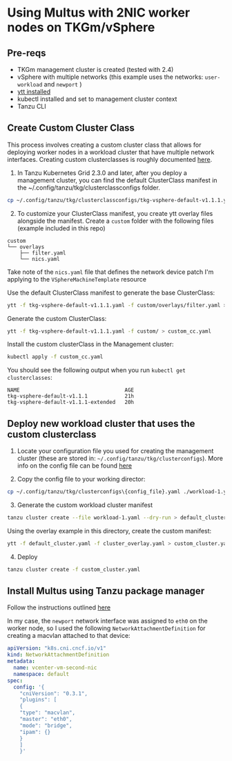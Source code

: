 # Using Multus with 2NIC worker nodes on TKGm/vSphere

## Pre-reqs
* TKGm management cluster is created (tested with 2.4)
* vSphere with multiple networks (this example uses the networks: `user-workload` and `newport` )
* [ytt installed](https://carvel.dev/ytt/docs/v0.48.0/install/)
* kubectl installed and set to management cluster context
* Tanzu CLI

## Create Custom Cluster Class
This process involves creating a custom cluster class that allows for deploying worker nodes in a workload cluster that have multiple network interfaces. Creating custom clusterclasses is roughly documented [here](https://docs.vmware.com/en/VMware-Tanzu-Kubernetes-Grid/2.4/using-tkg/workload-clusters-cclass.html).

1. In Tanzu Kubernetes Grid 2.3.0 and later, after you deploy a management cluster, you can find the default ClusterClass manifest in the ~/.config/tanzu/tkg/clusterclassconfigs folder.

```bash
cp ~/.config/tanzu/tkg/clusterclassconfigs/tkg-vsphere-default-v1.1.1.yaml .
```

2. To customize your ClusterClass manifest, you create ytt overlay files alongside the manifest. Create a `custom` folder with the following files (example included in this repo)
```
custom
└── overlays
    ├── filter.yaml
    └── nics.yaml

```
Take note of the `nics.yaml` file that defines the network device patch I'm applying to the `VSphereMachineTemplate` resource

Use the default ClusterClass manifest to generate the base ClusterClass:
```bash
ytt -f tkg-vsphere-default-v1.1.1.yaml -f custom/overlays/filter.yaml > default_cc.yaml
```

Generate the custom ClusterClass:
```bash
ytt -f tkg-vsphere-default-v1.1.1.yaml -f custom/ > custom_cc.yaml
```

Install the custom clusterClass in the Management cluster:
```bash
kubectl apply -f custom_cc.yaml
```

You should see the following output when you run `kubectl get clusterclasses`:
```
NAME                                  AGE
tkg-vsphere-default-v1.1.1            21h
tkg-vsphere-default-v1.1.1-extended   20h
```

## Deploy new workload cluster that uses the custom clusterclass

1. Locate your configuration file you used for creating the management cluster (these are stored in: `~/.config/tanzu/tkg/clusterconfigs`). More info on the config file can be found [here](https://docs.vmware.com/en/VMware-Tanzu-Kubernetes-Grid/2.4/using-tkg/workload-clusters-deploy.html#prerequisites-0)

2. Copy the config file to your working director:
```bash
cp ~/.config/tanzu/tkg/clusterconfigs\{config_file}.yaml ./workload-1.yaml
```

3. Generate the custom workload cluster manifest
```bash
tanzu cluster create --file workload-1.yaml --dry-run > default_cluster.yaml
```
Using the overlay example in this directory, create the custom manifest:
```bash
ytt -f default_cluster.yaml -f cluster_overlay.yaml > custom_cluster.yaml
```

4. Deploy
```bash
tanzu cluster create -f custom_cluster.yaml
```

## Install Multus using Tanzu package manager

Follow the instructions outlined [here](https://docs.vmware.com/en/VMware-Tanzu-Packages/2023.11.21/tanzu-packages/packages-multus-mc.html)

In my case, the `newport` network interface was assigned to `eth0` on the worker node, so I used the following `NetworkAttachmentDefinition` for creating a macvlan attached to that device:
```yaml
apiVersion: "k8s.cni.cncf.io/v1"
kind: NetworkAttachmentDefinition
metadata:
  name: vcenter-vm-second-nic
  namespace: default
spec:
  config: '{
    "cniVersion": "0.3.1",
    "plugins": [
    {
    "type": "macvlan",
    "master": "eth0",
    "mode": "bridge",
    "ipam": {}
    }
    ]
    }'
```

